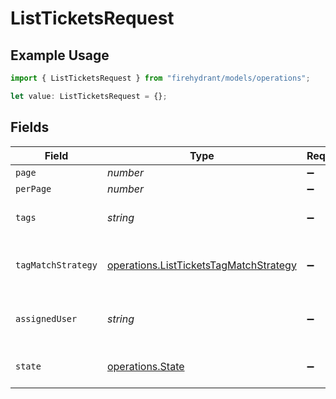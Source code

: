 # ListTicketsRequest

## Example Usage

```typescript
import { ListTicketsRequest } from "firehydrant/models/operations";

let value: ListTicketsRequest = {};
```

## Fields

| Field                                                                                            | Type                                                                                             | Required                                                                                         | Description                                                                                      |
| ------------------------------------------------------------------------------------------------ | ------------------------------------------------------------------------------------------------ | ------------------------------------------------------------------------------------------------ | ------------------------------------------------------------------------------------------------ |
| `page`                                                                                           | *number*                                                                                         | :heavy_minus_sign:                                                                               | N/A                                                                                              |
| `perPage`                                                                                        | *number*                                                                                         | :heavy_minus_sign:                                                                               | N/A                                                                                              |
| `tags`                                                                                           | *string*                                                                                         | :heavy_minus_sign:                                                                               | A comma separated list of tags                                                                   |
| `tagMatchStrategy`                                                                               | [operations.ListTicketsTagMatchStrategy](../../models/operations/listticketstagmatchstrategy.md) | :heavy_minus_sign:                                                                               | A matching strategy for the tags provided                                                        |
| `assignedUser`                                                                                   | *string*                                                                                         | :heavy_minus_sign:                                                                               | Filter tickets assigned to this user id                                                          |
| `state`                                                                                          | [operations.State](../../models/operations/state.md)                                             | :heavy_minus_sign:                                                                               | Filter tickets by state                                                                          |